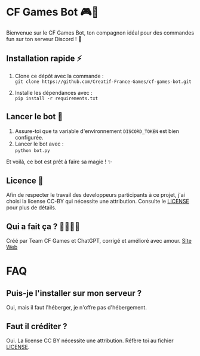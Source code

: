 # CF Games Bot 🎮🤖

Bienvenue sur le CF Games Bot, ton compagnon idéal pour des commandes fun sur ton serveur Discord ! 🚀

## Installation rapide ⚡

1. Clone ce dépôt avec la commande :  
   `git clone https://github.com/Creatif-France-Games/cf-games-bot.git`
   
2. Installe les dépendances avec :  
   `pip install -r requirements.txt`

## Lancer le bot 🚀

1. Assure-toi que ta variable d'environnement `DISCORD_TOKEN` est bien configurée.  
2. Lancer le bot avec :  
   `python bot.py`

Et voilà, ce bot est prêt à faire sa magie ! ✨

## Licence 📜

Afin de respecter le travail des developpeurs participants à ce projet, j'ai choisi la license CC-BY qui nécessite une attribution. Consulte le [LICENSE](LICENSE) pour plus de détails.

## Qui a fait ça ? 👨‍💻👩‍💻

Créé par Team CF Games et ChatGPT, corrigé et amélioré avec amour.
[SIte Web](https://cfgames.fr.nf/)
 
# FAQ 

## Puis-je l'installer sur mon serveur ?
Oui, mais il faut l'héberger, je n'offre pas d'hébergement.
## Faut il créditer ?
Oui. La license CC BY nécessite une attribution. Réfère toi au fichier [LICENSE](LICENSE).
